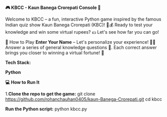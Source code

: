 **🎮 KBCC - Kaun Banega Crorepati Console 🎉**

Welcome to KBCC – a fun, interactive Python game inspired by the famous Indian quiz show Kaun Banega Crorepati (KBC)! 🎤💰 Ready to test your knowledge and win some virtual rupees? 💵 Let's see how far you can go!

🚀 How to Play
**Enter Your Name** – Let's personalize your experience! 🙋‍♂️
Answer a series of general knowledge questions 🧠.
Each correct answer brings you closer to winning a virtual fortune! 💸

**Tech Stack:**

**Python**



**💻 How to Run It**

1.**Clone the repo to get the game:**
git clone https://github.com/rohanchauhan0405/kaun-Banega-Crorepati.git
cd kbcc

**Run the Python script:**
python kbcc.py
